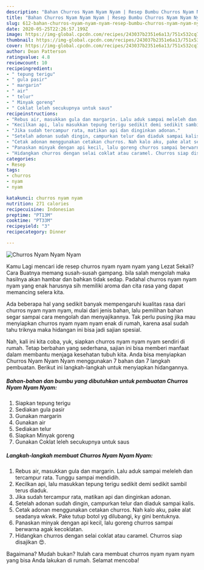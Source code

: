 ```yaml
---
description: "Bahan Churros Nyam Nyam Nyam | Resep Bumbu Churros Nyam Nyam Nyam Yang Lezat Sekali"
title: "Bahan Churros Nyam Nyam Nyam | Resep Bumbu Churros Nyam Nyam Nyam Yang Lezat Sekali"
slug: 612-bahan-churros-nyam-nyam-nyam-resep-bumbu-churros-nyam-nyam-nyam-yang-lezat-sekali
date: 2020-05-25T22:26:57.199Z
image: https://img-global.cpcdn.com/recipes/243037b2351e6a13/751x532cq70/churros-nyam-nyam-nyam-foto-resep-utama.jpg
thumbnail: https://img-global.cpcdn.com/recipes/243037b2351e6a13/751x532cq70/churros-nyam-nyam-nyam-foto-resep-utama.jpg
cover: https://img-global.cpcdn.com/recipes/243037b2351e6a13/751x532cq70/churros-nyam-nyam-nyam-foto-resep-utama.jpg
author: Dean Patterson
ratingvalue: 4.8
reviewcount: 10
recipeingredient:
- " tepung terigu"
- " gula pasir"
- " margarin"
- " air"
- " telur"
- " Minyak goreng"
- " Coklat leleh secukupnya untuk saus"
recipeinstructions:
- "Rebus air, masukkan gula dan margarin. Lalu aduk sampai meleleh dan tercampur rata. Tunggu sampai mendidih."
- "Kecilkan api, lalu masukkan tepung terigu sedikit demi sedikit sambil terus diaduk."
- "Jika sudah tercampur rata, matikan api dan dinginkan adonan."
- "Setelah adonan sudah dingin, campurkan telur dan diaduk sampai kalis."
- "Cetak adonan menggunakan cetakan churros. Nah kalo aku, pake alat seadanya wkwk. Pake tutup botol yg dilubangi, ky gini bentuknya."
- "Panaskan minyak dengan api kecil, lalu goreng churros sampai berwarna agak kecoklatan."
- "Hidangkan churros dengan selai coklat atau caramel. Churros siap disajikan 😍."
categories:
- Resep
tags:
- churros
- nyam
- nyam

katakunci: churros nyam nyam 
nutrition: 271 calories
recipecuisine: Indonesian
preptime: "PT13M"
cooktime: "PT33M"
recipeyield: "3"
recipecategory: Dinner

---
```



![Churros Nyam Nyam Nyam](https://img-global.cpcdn.com/recipes/243037b2351e6a13/751x532cq70/churros-nyam-nyam-nyam-foto-resep-utama.jpg)

Kamu Lagi mencari ide resep churros nyam nyam nyam yang Lezat Sekali? Cara Buatnya memang susah-susah gampang. bila salah mengolah maka hasilnya akan hambar dan bahkan tidak sedap. Padahal churros nyam nyam nyam yang enak harusnya sih memiliki aroma dan cita rasa yang dapat memancing selera kita.



Ada beberapa hal yang sedikit banyak mempengaruhi kualitas rasa dari churros nyam nyam nyam, mulai dari jenis bahan, lalu pemilihan bahan segar sampai cara mengolah dan menyajikannya. Tak perlu pusing jika mau menyiapkan churros nyam nyam nyam enak di rumah, karena asal sudah tahu triknya maka hidangan ini bisa jadi sajian spesial.


Nah, kali ini kita coba, yuk, siapkan churros nyam nyam nyam sendiri di rumah. Tetap berbahan yang sederhana, sajian ini bisa memberi manfaat dalam membantu menjaga kesehatan tubuh kita. Anda bisa menyiapkan Churros Nyam Nyam Nyam menggunakan 7 bahan dan 7 langkah pembuatan. Berikut ini langkah-langkah untuk menyiapkan hidangannya.

<!--inarticleads1-->

##### Bahan-bahan dan bumbu yang dibutuhkan untuk pembuatan Churros Nyam Nyam Nyam:

1. Siapkan  tepung terigu
1. Sediakan  gula pasir
1. Gunakan  margarin
1. Gunakan  air
1. Sediakan  telur
1. Siapkan  Minyak goreng
1. Gunakan  Coklat leleh secukupnya untuk saus




<!--inarticleads2-->

##### Langkah-langkah membuat Churros Nyam Nyam Nyam:

1. Rebus air, masukkan gula dan margarin. Lalu aduk sampai meleleh dan tercampur rata. Tunggu sampai mendidih.
1. Kecilkan api, lalu masukkan tepung terigu sedikit demi sedikit sambil terus diaduk.
1. Jika sudah tercampur rata, matikan api dan dinginkan adonan.
1. Setelah adonan sudah dingin, campurkan telur dan diaduk sampai kalis.
1. Cetak adonan menggunakan cetakan churros. Nah kalo aku, pake alat seadanya wkwk. Pake tutup botol yg dilubangi, ky gini bentuknya.
1. Panaskan minyak dengan api kecil, lalu goreng churros sampai berwarna agak kecoklatan.
1. Hidangkan churros dengan selai coklat atau caramel. Churros siap disajikan 😍.




Bagaimana? Mudah bukan? Itulah cara membuat churros nyam nyam nyam yang bisa Anda lakukan di rumah. Selamat mencoba!

